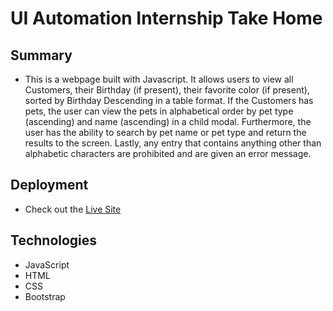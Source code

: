 # UI Automation Internship Take Home

## Summary
- This is a webpage built with Javascript. 
It allows users to view all Customers, their Birthday (if present), their favorite color (if present), sorted by Birthday Descending in a table format. 
If the Customers has pets, the user can view the pets in alphabetical order by pet type (ascending) and name (ascending) in a child modal. 
Furthermore, the user has the ability to search by pet name or pet type and return the results to the screen. 
Lastly, any entry that contains anything other than alphabetic characters are prohibited and are given an error message. 

## Deployment
- Check out the [Live Site](https://karengcecena.github.io/apixio_takehome/)

## Technologies
- JavaScript
- HTML
- CSS
- Bootstrap


